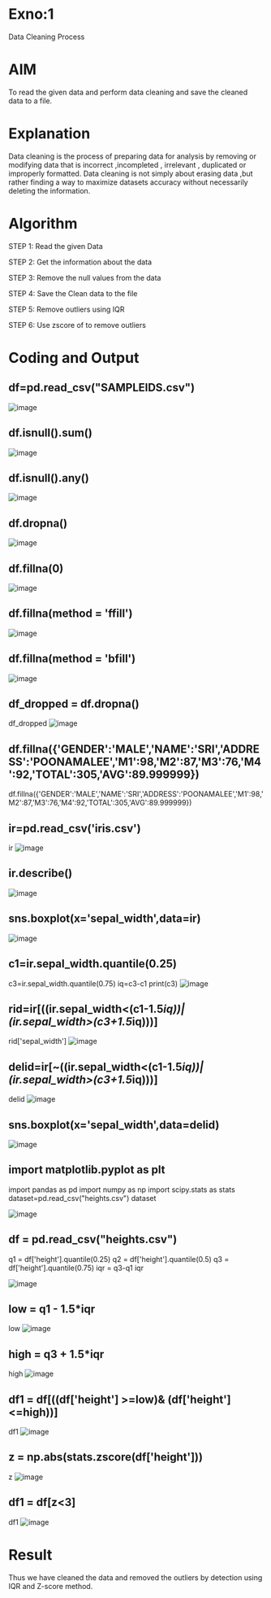 # Exno:1
Data Cleaning Process

# AIM
To read the given data and perform data cleaning and save the cleaned data to a file.

# Explanation
Data cleaning is the process of preparing data for analysis by removing or modifying data that is incorrect ,incompleted , irrelevant , duplicated or improperly formatted. Data cleaning is not simply about erasing data ,but rather finding a way to maximize datasets accuracy without necessarily deleting the information.

# Algorithm
STEP 1: Read the given Data

STEP 2: Get the information about the data

STEP 3: Remove the null values from the data

STEP 4: Save the Clean data to the file

STEP 5: Remove outliers using IQR

STEP 6: Use zscore of to remove outliers

# Coding and Output

## df=pd.read_csv("SAMPLEIDS.csv")
![image](https://github.com/user-attachments/assets/3f6cdfbd-75d5-4f47-a548-13616b13d01b)

## df.isnull().sum()
![image](https://github.com/user-attachments/assets/d1987000-223b-4940-94d5-3e48527a1620)

## df.isnull().any()
![image](https://github.com/user-attachments/assets/ec4d19a1-3b10-420a-8b89-6cf4f98eb22f)

## df.dropna()
![image](https://github.com/user-attachments/assets/a49b3e0b-e013-4f4b-bf2f-3f89e92c0b9b)

## df.fillna(0)
![image](https://github.com/user-attachments/assets/8da1cc7e-3cf1-48ca-ac44-e11912362465)

## df.fillna(method = 'ffill')
![image](https://github.com/user-attachments/assets/0520b1a7-c8a1-4ab4-a9aa-69962f19e7d3)

## df.fillna(method = 'bfill')
![image](https://github.com/user-attachments/assets/6498cba7-4297-4bf4-b6ff-0e135fe05d05)

## df_dropped = df.dropna()
df_dropped
![image](https://github.com/user-attachments/assets/985c5c0a-6701-44ef-8082-3141e06d88fc)

## df.fillna({'GENDER':'MALE','NAME':'SRI','ADDRESS':'POONAMALEE','M1':98,'M2':87,'M3':76,'M4':92,'TOTAL':305,'AVG':89.999999})
df.fillna({'GENDER':'MALE','NAME':'SRI','ADDRESS':'POONAMALEE','M1':98,'M2':87,'M3':76,'M4':92,'TOTAL':305,'AVG':89.999999})

## ir=pd.read_csv('iris.csv')
ir
![image](https://github.com/user-attachments/assets/8f3df478-1347-4474-8be5-12aff7f53b91)

## ir.describe()
![image](https://github.com/user-attachments/assets/e113e335-0e08-40b5-bb25-8e02c9b52a5d)

## sns.boxplot(x='sepal_width',data=ir)
![image](https://github.com/user-attachments/assets/757fa210-1028-4c5a-b5b5-804eb74dbbfd)

## c1=ir.sepal_width.quantile(0.25)
c3=ir.sepal_width.quantile(0.75)
iq=c3-c1
print(c3)
![image](https://github.com/user-attachments/assets/2b841c4e-5375-48c7-a3d5-6d01b420ad40)

## rid=ir[((ir.sepal_width<(c1-1.5*iq))|(ir.sepal_width>(c3+1.5*iq)))]
rid['sepal_width']
![image](https://github.com/user-attachments/assets/116db429-70a1-4471-af91-e6e903a16210)

## delid=ir[~((ir.sepal_width<(c1-1.5*iq))|(ir.sepal_width>(c3+1.5*iq)))]
delid
![image](https://github.com/user-attachments/assets/dda4a158-581f-44b4-9ffb-7eba35ba1f73)

## sns.boxplot(x='sepal_width',data=delid)
![image](https://github.com/user-attachments/assets/7bd8b828-a0da-4f13-a837-d29423c563bd)

## import matplotlib.pyplot as plt
import pandas as pd
import numpy as np
import scipy.stats as stats
dataset=pd.read_csv("heights.csv")
dataset

![image](https://github.com/user-attachments/assets/2ea6c0d3-9d13-428c-933a-c898286b6d2b)

## df = pd.read_csv("heights.csv")
q1 = df['height'].quantile(0.25)
q2 = df['height'].quantile(0.5)
q3 = df['height'].quantile(0.75)
iqr = q3-q1
iqr

![image](https://github.com/user-attachments/assets/2241e403-e0ed-4066-b975-fc6d5b4b7180)

## low = q1 - 1.5*iqr
low
![image](https://github.com/user-attachments/assets/7df271a7-9c5f-4099-8d05-3ef92fe57583)

## high = q3 + 1.5*iqr
high
![image](https://github.com/user-attachments/assets/a9382c0f-ded8-4457-9212-4c68755dfc39)

## df1 = df[((df['height'] >=low)& (df['height'] <=high))]
df1
![image](https://github.com/user-attachments/assets/46b3aa58-81c0-450a-83fd-4f4058c71070)

## z = np.abs(stats.zscore(df['height']))
z
![image](https://github.com/user-attachments/assets/7e7461d7-3f3b-439f-bd18-e4aceca6c3fb)

## df1 = df[z<3]
df1
![image](https://github.com/user-attachments/assets/d4c9f9ea-b421-4bb1-ad7c-bb890dacecfd)


# Result
Thus we have cleaned the data and removed the outliers by detection using IQR and Z-score method.
